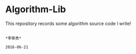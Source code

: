 # Algorithm-Lib
This repository records some algorithm source code I write!
          
                                                                                                            *李荣贵*
                                                                                                           2016-06-21
